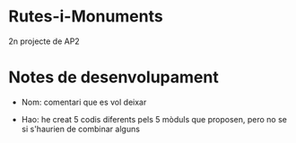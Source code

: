 # Rutes-i-Monuments
2n projecte de AP2

# Notes de desenvolupament
- Nom: comentari que es vol deixar

- Hao: he creat 5 codis diferents pels 5 mòduls que proposen, pero no se si s'haurien de combinar alguns